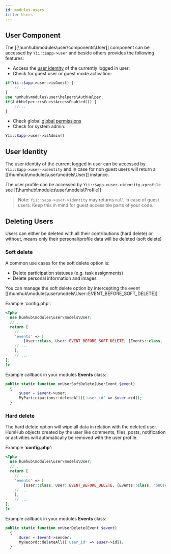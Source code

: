 ```yaml
---
id: modules-users
title: Users
---
```


User Component
---------------------

The [[\humhub\modules\user\components\User]] component can be accessed by `Yii::$app->user` and beside others provides the following
features:

- Access the [user identity](#user-identity) of the currently logged in user:
- Check for guest user or guest mode activation:

```php
if(Yii::$app->user->isGuest) {
    //...
}
use humhub\modules\user\helpers\AuthHelper;
if(AuthHelper::isGuestAccessEnabled()) {
    //...
}
```
- Check global [global permissions](permissions.md#group-permissions)
- Check for system admin:

```php
Yii::$app->user->isAdmin()
```

User Identity
---------------------

The user identity of the current logged in user can be accessed by `Yii::$app->user->identity` and in case for non guest
users will return a [[\humhub\modules\user\models\User]] instance.

The user profile can be accessed by `Yii::$app->user->identity->profile` see [[\humhub\modules\user\models\Profile]]

> Note: `Yii::$app->user->identity` may returns `null` in case of guest users. Keep this in mind for guest accessible parts
of your code.

Deleting Users 
---------------------

Users can either be deleted with all their contributions (hard delete) or without, means only their personal/profile data will be deleted (soft delete)

### Soft delete

A common use cases for the soft delete option is:

- Delete participation statuses  (e.g. task assignments)
- Delete personal information and images 

You can manage the soft delete option by intercepting the event [[\humhub\modules\user\models\User::EVENT_BEFORE_SOFT_DELETE]].
 
Example 'config.php':

```php
<?php
  use humhub\modules\user\models\User;
  // ...    
  return [
    // ...    
    'events' => [
        [User::class, User::EVENT_BEFORE_SOFT_DELETE, [Events::class, 'onUserSoftDelete']],
    // ...    
    ],
    // ...    
];
?>
```

Example callback in your modules **Events** class:

```php
public static function onUserSoftDelete(UserEvent $event)
  {
      $user = $event->user;
      MyParticipations::deleteAll(['user_id' => $user->id]); 
  }
```


### Hard delete

The hard delete option will wipe all data in relation with the deleted user.
HumHub objects created by the user like comments, files, posts, notification or activities will automatically be removed with the user profile.

Example '**config.php**':

```php
<?php
  use humhub\modules\user\models\User;
  // ...    
  return [
    // ...    
    'events' => [
        [User::class, User::EVENT_BEFORE_DELETE, [Events::class, 'onUserDelete']],
    // ...    
    ],
    // ...    
];
?>
```

Example callback in your modules **Events** class:

```php
public static function onUserDelete(Event $event)
  {
      $user = $event->sender;
      MyRecord::deleteAll(['user_id' => $user->id]); 
  }
```
